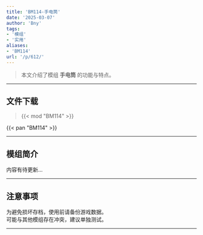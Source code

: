 ```yaml
---
title: 'BM114-手电筒'
date: '2025-03-07'
author: 'Bny'
tags:
- '模组'
- '实用'
aliases:
- 'BM114'
url: '/p/612/'
---
```


> 本文介绍了模组 **手电筒** 的功能与特点。

---

## 文件下载  

> {{< mod "BM114" >}}  

{{< pan "BM114" >}}  

---

## 模组简介

>  
内容有待更新...  

---

## 注意事项

>  
为避免损坏存档，使用前请备份游戏数据。  
可能与其他模组存在冲突，建议单独测试。  

---


